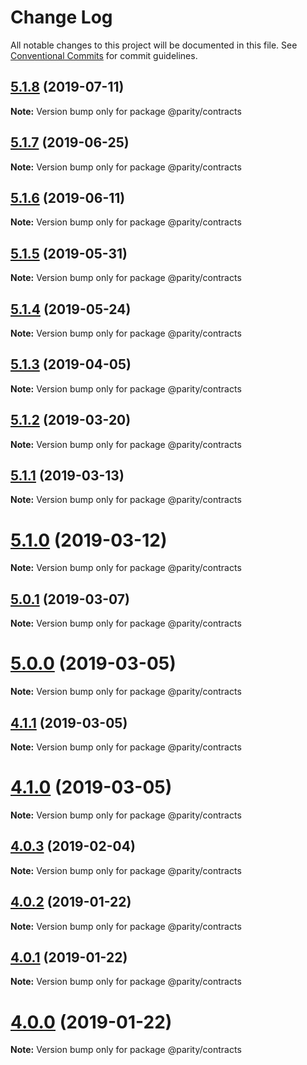 # Change Log

All notable changes to this project will be documented in this file.
See [Conventional Commits](https://conventionalcommits.org) for commit guidelines.

## [5.1.8](https://github.com/paritytech/js-libs/tree/master/packages/contracts/compare/v5.1.7...v5.1.8) (2019-07-11)

**Note:** Version bump only for package @parity/contracts





## [5.1.7](https://github.com/paritytech/js-libs/tree/master/packages/contracts/compare/v5.1.6...v5.1.7) (2019-06-25)

**Note:** Version bump only for package @parity/contracts





## [5.1.6](https://github.com/paritytech/js-libs/tree/master/packages/contracts/compare/v5.1.5...v5.1.6) (2019-06-11)

**Note:** Version bump only for package @parity/contracts





## [5.1.5](https://github.com/paritytech/js-libs/tree/master/packages/contracts/compare/v5.1.4...v5.1.5) (2019-05-31)

**Note:** Version bump only for package @parity/contracts





## [5.1.4](https://github.com/paritytech/js-libs/tree/master/packages/contracts/compare/v5.1.3...v5.1.4) (2019-05-24)

**Note:** Version bump only for package @parity/contracts





## [5.1.3](https://github.com/paritytech/js-libs/tree/master/packages/contracts/compare/v5.1.2...v5.1.3) (2019-04-05)

**Note:** Version bump only for package @parity/contracts





## [5.1.2](https://github.com/paritytech/js-libs/tree/master/packages/contracts/compare/v5.1.1...v5.1.2) (2019-03-20)

**Note:** Version bump only for package @parity/contracts





## [5.1.1](https://github.com/paritytech/js-libs/tree/master/packages/contracts/compare/v5.1.0...v5.1.1) (2019-03-13)

**Note:** Version bump only for package @parity/contracts





# [5.1.0](https://github.com/paritytech/js-libs/tree/master/packages/contracts/compare/v5.0.1...v5.1.0) (2019-03-12)

**Note:** Version bump only for package @parity/contracts





## [5.0.1](https://github.com/paritytech/js-libs/tree/master/packages/contracts/compare/v5.0.0...v5.0.1) (2019-03-07)

**Note:** Version bump only for package @parity/contracts





# [5.0.0](https://github.com/paritytech/js-libs/tree/master/packages/contracts/compare/v4.1.1...v5.0.0) (2019-03-05)

**Note:** Version bump only for package @parity/contracts





## [4.1.1](https://github.com/paritytech/js-libs/tree/master/packages/contracts/compare/v4.1.0...v4.1.1) (2019-03-05)

**Note:** Version bump only for package @parity/contracts





# [4.1.0](https://github.com/paritytech/js-libs/tree/master/packages/contracts/compare/v4.0.3...v4.1.0) (2019-03-05)

**Note:** Version bump only for package @parity/contracts





## [4.0.3](https://github.com/paritytech/js-libs/tree/master/packages/contracts/compare/v4.0.2...v4.0.3) (2019-02-04)

**Note:** Version bump only for package @parity/contracts





## [4.0.2](https://github.com/paritytech/js-libs/tree/master/packages/contracts/compare/v4.0.1...v4.0.2) (2019-01-22)

**Note:** Version bump only for package @parity/contracts





## [4.0.1](https://github.com/paritytech/js-libs/tree/master/packages/contracts/compare/v4.0.0...v4.0.1) (2019-01-22)

**Note:** Version bump only for package @parity/contracts





# [4.0.0](https://github.com/paritytech/js-libs/tree/master/packages/contracts/compare/v3.0.31...v4.0.0) (2019-01-22)

**Note:** Version bump only for package @parity/contracts
